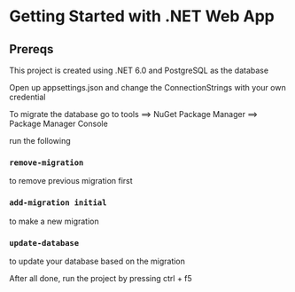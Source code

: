 # Getting Started with .NET Web App

## Prereqs

This project is created using .NET 6.0 and PostgreSQL as the database

Open up appsettings.json and change the ConnectionStrings with your own credential

To migrate the database go to tools ==> NuGet Package Manager ==> Package Manager Console

run the following

### `remove-migration`

to remove previous migration first

### `add-migration initial`

to make a new migration

### `update-database`

to update your database based on the migration

After all done, run the project by pressing ctrl + f5
